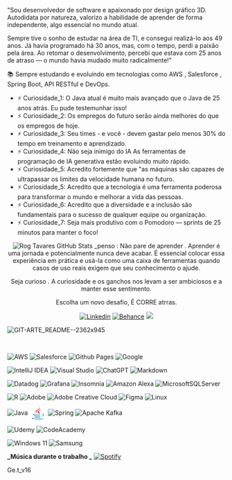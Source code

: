 

"Sou desenvolvedor de software e apaixonado por design gráfico 3D. Autodidata por natureza, valorizo a habilidade de aprender de forma independente, algo essencial no mundo atual.

Sempre tive o sonho de estudar na área de TI, e consegui realizá-lo aos 49 anos. Já havia programado há 30 anos, mas, com o tempo, perdi a paixão pela área. 
Ao retomar o desenvolvimento, percebi que estava com 25 anos de atraso — o mundo havia mudado  muito radicalmente!"



📚 Sempre estudando e evoluindo em tecnologias como  AWS , Salesforce , Spring Boot, API RESTful e DevOps.

- ⚡ Curiosidade_1: O Java atual é muito mais avançado que o Java de 25 anos atrás. Eu pude testemunhar isso!
- ⚡ Curiosidade_2: Os empregos do futuro serão ainda melhores do que os empregos de hoje.
- ⚡ Curiosidade_3: Seu times - e você - devem gastar pelo menos 30% do tempo em treinamento e aprendizado.
- ⚡ Curiosidade_4: Não seja inimigo do IA As ferramentas de programação de IA generativa estão evoluindo muito rápido.
- ⚡ Curiosidade_5: Acredito fortemente que "as máquinas são capazes de ultrapassar os limites da velocidade humana no futuro.
- ⚡ Curiosidade_5: Acredito que a tecnologia é uma ferramenta poderosa para transformar o mundo e melhorar a vida das pessoas.
- ⚡ Curiosidade_6: Acredito que a diversidade e a inclusão são fundamentais para o sucesso de qualquer equipe ou organização.
- ⚡ Curiosidade_7: Seja mais produtivo com o Pomodoro — sprints de 25 minutos para manter o foco!


<div align="center">
  <img src="https://github-readme-stats.vercel.app/api?username=rogtavares&show_icons=true&theme=radical" alt="Rog Tavares GitHub Stats" />
_penso : 
Não pare de aprender . Aprender é uma jornada e potencialmente nunca deve acabar. É essencial colocar essa experiência em prática e usá-la como uma caixa de ferramentas quando casos de uso reais exigem que seu conhecimento o ajude.

Seja curioso . A curiosidade e os ganchos nos levam a ser ambiciosos e a manter esse sentimento.

Escolha um novo desafio, É CORRE atrras. 





[![Linkedin](https://img.shields.io/badge/LinkedIn-0077B5?style=for-the-badge&logo=linkedin&logoColor=white)](https://www.linkedin.com/in/rogtavares/)
[![Behance](https://img.shields.io/badge/Behance-1769ff?style=for-the-badge&logo=behance&logoColor=white)](https://www.behance.net/getavares) 
<a href="https://instagram.com/rogtavares" target="_blank"><img src="https://img.shields.io/badge/-Instagram-%23E4405F?style=for-the-badge&logo=instagram&logoColor=white" target="_blank"></a>



</div>


![GIT-ARTE_README--2362x945](https://user-images.githubusercontent.com/91990479/229309927-6cc8681d-e593-452e-81f3-4fac91985d9f.jpg)


<div dir="auto"><br>



![AWS](https://img.shields.io/badge/AWS-%23FF9900.svg?style=for-the-badge&logo=amazon-aws&logoColor=white)
![Salesforce](https://img.shields.io/badge/Salesforce-00A1E0?style=for-the-badge&logo=Salesforce&logoColor=white)
![Github Pages](https://img.shields.io/badge/github%20pages-121013?style=for-the-badge&logo=github&logoColor=white)
![Google](https://img.shields.io/badge/Google_Cloud-4285F4?style=for-the-badge&logo=google-cloud&logoColor=white)

![IntelliJ IDEA](https://img.shields.io/badge/IntelliJIDEA-000000.svg?style=for-the-badge&logo=intellij-idea&logoColor=white)
![Visual Studio](https://img.shields.io/badge/Visual%20Studio-5C2D91.svg?style=for-the-badge&logo=visual-studio&logoColor=white)
![ChatGPT](https://img.shields.io/badge/chatGPT-74aa9c?style=for-the-badge&logo=openai&logoColor=white)
![Markdown](https://img.shields.io/badge/Markdown-000000?style=for-the-badge&logo=markdown&logoColor=white)

![Datadog](https://img.shields.io/badge/datadog-%23632CA6.svg?style=for-the-badge&logo=datadog&logoColor=white)
![Grafana](https://img.shields.io/badge/grafana-%23F46800.svg?style=for-the-badge&logo=grafana&logoColor=white)
![Insomnia](https://img.shields.io/badge/Insomnia-black?style=for-the-badge&logo=insomnia&logoColor=5849BE)
![Amazon Alexa](https://img.shields.io/badge/amazon%20alexa-52b5f7?style=for-the-badge&logo=amazon%20alexa&logoColor=white)
![MicrosoftSQLServer](https://img.shields.io/badge/Microsoft%20SQL%20Server-CC2927?style=for-the-badge&logo=microsoft%20sql%20server&logoColor=white)


![R](https://img.shields.io/badge/r-%23276DC3.svg?style=for-the-badge&logo=r&logoColor=white)
![Adobe](https://img.shields.io/badge/adobe-%23FF0000.svg?style=for-the-badge&logo=adobe&logoColor=white)
![Adobe Creative Cloud](https://img.shields.io/badge/Adobe%20Creative%20Cloud-DA1F26.svg?style=for-the-badge&logo=Adobe%20Creative%20Cloud&logoColor=white)
![Figma](https://img.shields.io/badge/figma-%23F24E1E.svg?style=for-the-badge&logo=figma&logoColor=white)
![Linux](https://img.shields.io/badge/Linux-FCC624?style=for-the-badge&logo=linux&logoColor=black)


![Java](https://img.shields.io/badge/java-%23ED8B00.svg?style=for-the-badge&logo=openjdk&logoColor=white)
<img align="center" alt="RT-Java" height="30" width="39" src="https://raw.githubusercontent.com/devicons/devicon/master/icons/java/java-original.svg">
![Spring](https://img.shields.io/badge/spring-%236DB33F.svg?style=for-the-badge&logo=spring&logoColor=white)
![Apache Kafka](https://img.shields.io/badge/Apache%20Kafka-000?style=for-the-badge&logo=apachekafka)


![Udemy](https://img.shields.io/badge/Udemy-A435F0?style=for-the-badge&logo=Udemy&logoColor=white)
![CodeAcademy](https://img.shields.io/badge/Codecademy-FFF0E5?style=for-the-badge&logo=codecademy&logoColor=303347)

![Windows 11](https://img.shields.io/badge/Windows%2011-%230079d5.svg?style=for-the-badge&logo=Windows%2011&logoColor=white)
![Samsung](https://img.shields.io/badge/Samsung-%231428A0.svg?style=for-the-badge&logo=samsung&logoColor=white)






**_Música durante o trabalho  _** 
[![Spotify](https://img.shields.io/badge/Spotify-1ED760?style=for-the-badge&logo=spotify&logoColor=white)](https://open.spotify.com/playlist/0MTmIi3d0BqsWFr97VnEm2?si=a17b345188ed4358)



Ge.t_v16